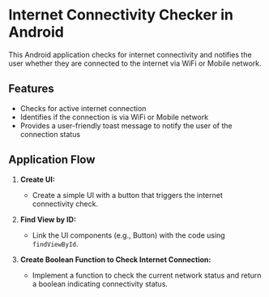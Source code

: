 # Internet Connectivity Checker in Android

This Android application checks for internet connectivity and notifies the user whether they are connected to the internet via WiFi or Mobile network.

## Features

- Checks for active internet connection
- Identifies if the connection is via WiFi or Mobile network
- Provides a user-friendly toast message to notify the user of the connection status

## Application Flow

1. **Create UI:**
   - Create a simple UI with a button that triggers the internet connectivity check.

2. **Find View by ID:**
   - Link the UI components (e.g., Button) with the code using `findViewById`.

3. **Create Boolean Function to Check Internet Connection:**
   - Implement a function to check the current network status and return a boolean indicating connectivity status.
